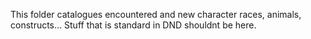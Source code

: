 This folder catalogues encountered and new character races, animals, constructs...
Stuff that is standard in DND shouldnt be here.